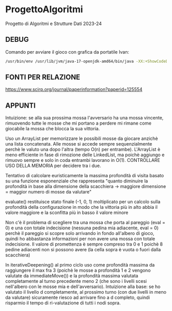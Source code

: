 # ProgettoAlgoritmi
Progetto di Algoritmi e Strutture Dati 2023-24

## DEBUG
Comando per avviare il gioco con grafica da portatile Ivan:
```bash
/usr/bin/env /usr/lib/jvm/java-17-openjdk-amd64/bin/java -XX:+ShowCodeDetailsInExceptionMessages -cp /home/ivan/.config/Code/User/workspaceStorage/8e146f0cc4710eb650eb9badd0eb4402/redhat.java/jdt_ws/Unibo_c8ba3648/bin connectx.CXGame 6 7 4 connectx.PojamDesi.PojamDesi connectx.L1.L1
```

## FONTI PER RELAZIONE
https://www.scirp.org/journal/paperinformation?paperid=125554

## APPUNTI
Intuizione: se alla sua prossima mossa l'avversario ha una mossa vincente, rimuovendo tutte le mosse che mi portano a perdere mi rimane come giocabile la mossa che blocca la sua vittoria.

Uso un ArrayList per memorizzare le possibili mosse da giocare anzichè una lista concatenata. Alle mosse si accede sempre sequenzialmente perchè le valuto una dopo l'altra (tempo O(n) per entrambe). L'ArrayList è meno efficiente in fase di rimozione delle LinkedList, ma poichè aggiungo e rimuovo sempre e solo in coda entrambi lavorano in O(1). CONTROLLARE USO DELLA MEMORIA per decidere tra i due.

Tentativo di calcolare euristicamente la massima profondità di visita basato su una funzione esponenziale che rappresenta "quanto diminuire la profondità in base alla dimensione della scacchiera -> maggiore dimensione = maggior numero di mosse da valutare"

evaluate() restituisce stato finale (-1, 0, 1) moltiplicato per un calcolo sulla profondità della configurazione in modo che la vittoria più in alto abbia il valore maggiore e la sconfitta più in basso il valore minore

Non c'è il problema di scegliere tra una mossa che porta al pareggio (eval = 0) e una con totale indecisione (nessuna pedina mia adiacente, eval = 0) perchè il pareggio si scopre solo arrivando in fondo all'albero di gioco, quindi ho abbastanza informazioni per non avere una mossa con totale indecisione.
Il valore di promettenza è sempre compreso tra 0 e 1 poichè 8 pedine adiacenti non si possono avere (la cella sopra è vuota o fuori dalla scacchiera)

In iterativeDeepening() al primo ciclo uso come profondità massima da raggiungere il max fra 3 (poichè le mosse a profondità 1 e 2 vengono valutate da immediateMove()) e la profondità massima valutata completamente al turno precedente meno 2 (che sono i livelli scesi nell'albero con le mosse mia e dell'avversario). Intuizione alla base: se ho valutato il livello d completamente, al prossimo turno (con due livelli in meno da valutare) sicuramente riesco ad arrivare fino a d completo, quindi risparmio il tempo di ri-valutazione di tutti i nodi sopra.